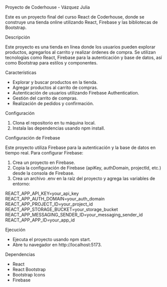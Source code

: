 Proyecto de Coderhouse - Vázquez Julia 

Este es un proyecto final del curso React de Coderhouse, donde se construye una tienda online utilizando React, Firebase y las bibliotecas de Bootstrap.

Descripción

Este proyecto es una tienda en línea donde los usuarios pueden explorar productos, agregarlos al carrito y realizar órdenes de compra. Se utilizan tecnologías como React, Firebase para la autenticación y base de datos, así como Bootstrap para estilos y componentes.

Características

- Explorar y buscar productos en la tienda.
- Agregar productos al carrito de compras.
- Autenticación de usuarios utilizando Firebase Authentication.
- Gestión del carrito de compras.
- Realización de pedidos y confirmación.

Configuración

1. Clona el repositorio en tu máquina local.
2. Instala las dependencias usando npm install.

Configuración de Firebase

Este proyecto utiliza Firebase para la autenticación y la base de datos en tiempo real. Para configurar Firebase:

1. Crea un proyecto en Firebase.
2. Copia la configuración de Firebase (apiKey, authDomain, projectId, etc.) desde la consola de Firebase.
3. Crea un archivo .env en la raíz del proyecto y agrega las variables de entorno:

REACT_APP_API_KEY=your_api_key
REACT_APP_AUTH_DOMAIN=your_auth_domain
REACT_APP_PROJECT_ID=your_project_id
REACT_APP_STORAGE_BUCKET=your_storage_bucket
REACT_APP_MESSAGING_SENDER_ID=your_messaging_sender_id
REACT_APP_APP_ID=your_app_id

Ejecución

- Ejecuta el proyecto usando npm start.
- Abre tu navegador en http://localhost:5173.

Dependencias

- React
- React Bootstrap
- Bootstrap Icons
- Firebase

